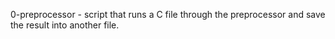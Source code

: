 0-preprocessor - script that runs a C file through the preprocessor and save the result into another file.


